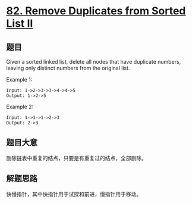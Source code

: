# [82. Remove Duplicates from Sorted List II](https://leetcode.com/problems/remove-duplicates-from-sorted-list-ii/)

## 题目

Given a sorted linked list, delete all nodes that have duplicate numbers, leaving only distinct numbers from the original list.

Example 1:

```
Input: 1->2->3->3->4->4->5
Output: 1->2->5
```

Example 2:

```
Input: 1->1->1->2->3
Output: 2->3
```

## 题目大意

删除链表中重复的结点，只要是有重复过的结点，全部删除。

## 解题思路

快慢指针，其中快指针用于试探和前进，慢指针用于移动。